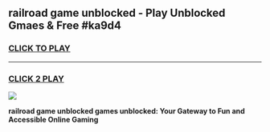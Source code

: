 
## railroad game unblocked - Play Unblocked Gmaes & Free #ka9d4
<h3>
<a href="https://premium.freeplayer.one?title=railroad_game_unblocked&ref=03M">CLICK TO PLAY</a></h3>
<hr>

<h3>
<a href="https://premium.freeplayer.one?title=railroad_game_unblocked&ref=03M">CLICK 2 PLAY</a>
  
</h3>

<a href="https://premium.freeplayer.one?title=railroad_game_unblocked&ref=03M"><img src="https://clearcache.store/games.png"></a>


**railroad game unblocked games unblocked: Your Gateway to Fun and Accessible Online Gaming**
